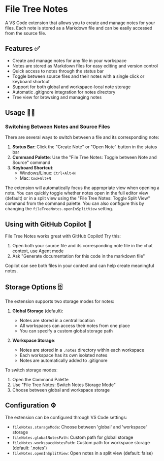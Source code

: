 # File Tree Notes

A VS Code extension that allows you to create and manage notes for your files. Each note is stored as a Markdown file and can be easily accessed from the source file.

## Features ✅

- Create and manage notes for any file in your workspace
- Notes are stored as Markdown files for easy editing and version control
- Quick access to notes through the status bar
- Toggle between source files and their notes with a single click or keyboard shortcut
- Support for both global and workspace-local note storage
- Automatic .gitignore integration for notes directory
- Tree view for browsing and managing notes

## Usage 🧑‍💻

### Switching Between Notes and Source Files

There are several ways to switch between a file and its corresponding note:

1. **Status Bar**: Click the "Create Note" or "Open Note" button in the status bar
2. **Command Palette**: Use the "File Tree Notes: Toggle between Note and Source" command
3. **Keyboard Shortcut**: 
   - Windows/Linux: `Ctrl+Alt+N`
   - Mac: `Cmd+Alt+N`
   
The extension will automatically focus the appropriate view when opening a note. You can quickly toggle whether notes open in the full editor view (default) or in a split view using the "File Tree Notes: Toggle Split View" command from the command palette. You can also configure this by changing the `fileTreeNotes.openInSplitView` setting.

## Using with GitHub Copilot 🤖

File Tree Notes works great with GitHub Copilot! Try this:

1. Open both your source file and its corresponding note file in the chat context, use Agent mode
2. Ask "Generate documentation for this code in the markdown file"

Copilot can see both files in your context and can help create meaningful notes.

## Storage Options  🗄️

The extension supports two storage modes for notes:

1. **Global Storage** (default):
   - Notes are stored in a central location
   - All workspaces can access their notes from one place
   - You can specify a custom global storage path

2. **Workspace Storage**:
   - Notes are stored in a `.notes` directory within each workspace
   - Each workspace has its own isolated notes
   - Notes are automatically added to .gitignore

To switch storage modes:
1. Open the Command Palette
2. Use "File Tree Notes: Switch Notes Storage Mode"
3. Choose between global and workspace storage

## Configuration ⚙️

The extension can be configured through VS Code settings:

- `fileNotes.storageMode`: Choose between 'global' and 'workspace' storage
- `fileNotes.globalNotesPath`: Custom path for global storage
- `fileNotes.workspaceNotesPath`: Custom path for workspace storage (default: '.notes')
- `fileNotes.openInSplitView`: Open notes in a split view (default: false)